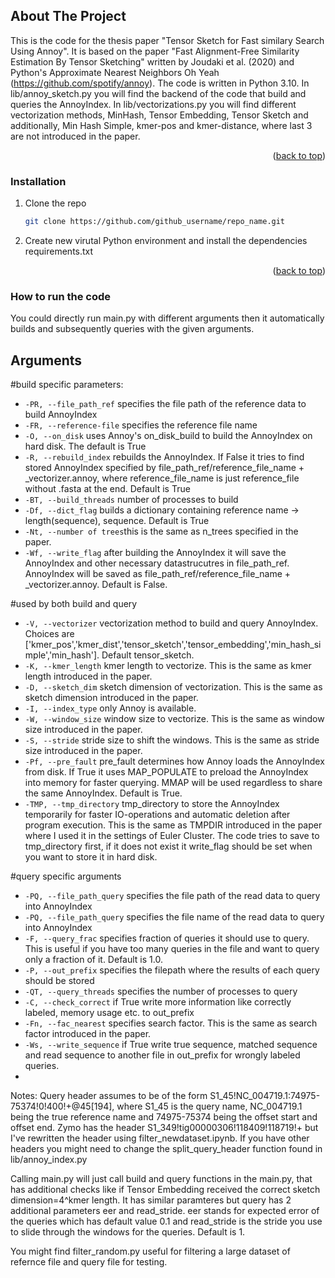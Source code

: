 ## About The Project

This is the code for the thesis paper "Tensor Sketch for Fast similary Search Using Annoy". It is based on the paper "Fast Alignment-Free Similarity Estimation By Tensor Sketching" written by Joudaki et al. (2020) and Python's Approximate Nearest Neighbors Oh Yeah (https://github.com/spotify/annoy). The code is written in Python 3.10. In lib/annoy_sketch.py you will find the backend of the code that build and queries the AnnoyIndex. In lib/vectorizations.py you will find different vectorization methods, MinHash, Tensor Embedding, Tensor Sketch and additionally, Min Hash Simple, kmer-pos and kmer-distance, where last 3 are not introduced in the paper. 
<p align="right">(<a href="#readme-top">back to top</a>)</p>

### Installation

1. Clone the repo
   ```sh
   git clone https://github.com/github_username/repo_name.git
   ```
2. Create new virutal Python environment and install the dependencies requirements.txt
<p align="right">(<a href="#readme-top">back to top</a>)</p>

### How to run the code
You could directly run main.py with different arguments then it automatically builds and subsequently queries with the given arguments.

Arguments
---------------
#build specific parameters:
* ``-PR, --file_path_ref`` specifies the file path of the reference data to build AnnoyIndex
* ``-FR, --reference-file`` specifies the reference file name
* ``-O, --on_disk`` uses Annoy's on_disk_build to build the AnnoyIndex on hard disk. The default is True
* ``-R, --rebuild_index`` rebuilds the AnnoyIndex. If False it tries to find stored AnnoyIndex specified by file_path_ref/reference_file_name + _vectorizer.annoy, where reference_file_name is just reference_file without .fasta at the end. Default is True
* ``-BT, --build_threads`` number of processes to build
* ``-Df, --dict_flag`` builds a dictionary containing reference name -> length(sequence), sequence. Default is True
* ``-Nt, --number of trees``this is the same as n_trees specified in the paper.
* ``-Wf, --write_flag`` after building the AnnoyIndex it will save the AnnoyIndex and other necessary datastrucutres in file_path_ref. AnnoyIndex will be saved as file_path_ref/reference_file_name + _vectorizer.annoy. Default is False.

#used by both build and query
* ``-V, --vectorizer`` vectorization method to build and query AnnoyIndex. Choices are ['kmer_pos','kmer_dist','tensor_sketch','tensor_embedding','min_hash_simple','min_hash']. Default tensor_sketch.
* ``-K, --kmer_length`` kmer length to vectorize. This is the same as kmer length introduced in the paper.
* ``-D, --sketch_dim`` sketch dimension of vectorization. This is the same as sketch dimension introduced in the paper.
* ``-I, --index_type`` only Annoy is available.
* ``-W, --window_size`` window size to vectorize. This is the same as window size introduced in the paper.
* ``-S, --stride`` stride size to shift the windows. This is the same as stride size introduced in the paper.
* ``-Pf, --pre_fault`` pre_fault determines how Annoy loads the AnnoyIndex from disk. If True it uses MAP_POPULATE to preload the AnnoyIndex into memory for faster querying. MMAP will be used regardless to share the same AnnoyIndex. Default is True.
* ``-TMP, --tmp_directory`` tmp_directory to store the AnnoyIndex temporarily for faster IO-operations and automatic deletion after program execution. This is the same as TMPDIR introduced in the paper where I used it in the settings of Euler Cluster. The code tries to save to tmp_directory first, if it does not exist it write_flag should be set when you want to store it in hard disk.

#query specific arguments
* ``-PQ, --file_path_query`` specifies the file path of the read data to query into AnnoyIndex
*  ``-PQ, --file_path_query`` specifies the file name of the read data to query into AnnoyIndex
*  ``-F, --query_frac`` specifies fraction of queries it should use to query. This is useful if you have too many queries in the file and want to query only a fraction of it. Default is 1.0.
*  ``-P, --out_prefix`` specifies the filepath where the results of each query should be stored
*  ``-QT, --query_threads`` specifies the number of processes to query
*  ``-C, --check_correct`` if True write more information like correctly labeled, memory usage etc. to out_prefix
*  ``-Fn, --fac_nearest`` specifies search factor. This is the same as search factor introduced in the paper.
*  ``-Ws, --write_sequence`` if True write true sequence, matched sequence and read sequence to another file in out_prefix for wrongly labeled queries.
*  
Notes:
Query header assumes to be of the form S1_45!NC_004719.1:74975-75374!0!400!+@45[194], where S1_45 is the query name, NC_004719.1 being the true reference name and 74975-75374 being the offset start and offset end.
Zymo has the header S1_349!tig00000306!118409!118719!+ but I've rewritten the header using filter_newdataset.ipynb. If you have other headers you might need to change the split_query_header function found in lib/annoy_index.py

Calling main.py will just call build and query functions in the main.py, that has additional checks like if Tensor Embedding received the correct sketch dimension=4^kmer length. It has similar paramteres but query has 2 additional parameters eer and read_stride. eer stands for expected error of the queries which has default value 0.1 and read_stride is the stride you use to slide through the windows for the queries. Default is 1.

You might find filter_random.py useful for filtering a large dataset of refernce file and query file for testing.


